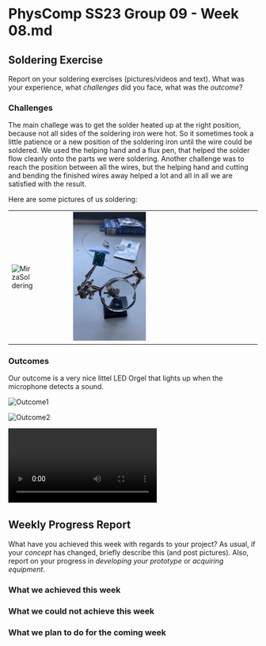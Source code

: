 # PhysComp SS23 Group 09 - Week 08.md

## Soldering Exercise
Report on your soldering exercises (pictures/videos and text). What was your experience, what *challenges* did you face, what was the *outcome*?


### Challenges  

The main challege was to get the solder heated up at the right position, because not all sides of the soldering iron were hot. So it sometimes took a little patience or a new position of the soldering iron until the wire could be soldered. We used the helping hand and a flux pen, that helped the solder flow cleanly onto the parts we were soldering.
Another challenge was to reach the position between all the wires, but the helping hand and cutting and bending the finished wires away helped a lot and all in all we are satisfied with the result. 

Here are some pictures of us soldering: 

<table><tr>
<td> <img src="Figures/mirzaSoldering.jpg" alt="MirzaSoldering" style="max-width: 40%;"/> </td>
<td> <img src="Figures/helpingHand.jpg" alt="HelpingHand" style="max-width: 40%;"/> </td>
</tr></table>


### Outcomes 
Our outcome is a very nice littel LED Orgel that lights up when the microphone detects a sound.

![Outcome1](Figures/outcomeSoldering2.jpg)

![Outcome2](Figures/outcomeSoldering1.jpg)

![](Figures/videoLEDOrgel.mp4)




## Weekly Progress Report

What have you achieved this week with regards to your project? As usual, if your *concept* has changed, briefly describe this (and post pictures). Also, report on your progress in *developing your prototype* or *acquiring equipment*.

### What we achieved this week

### What we could not achieve this week

### What we plan to do for the coming week

